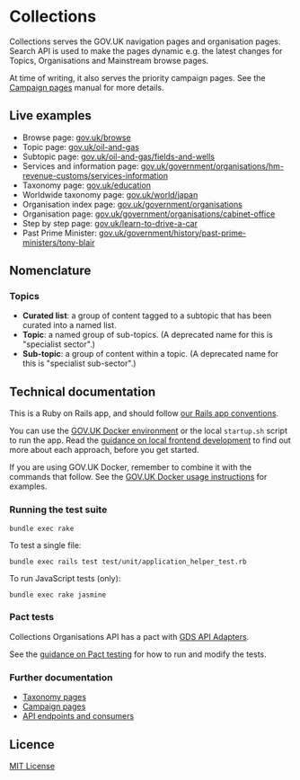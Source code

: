 # Collections

Collections serves the GOV.UK navigation pages and organisation pages. Search API is used to make the pages dynamic e.g. the latest changes for Topics, Organisations and Mainstream browse pages.

At time of writing, it also serves the priority campaign pages. See the [Campaign pages](docs/campaign-pages.md) manual for more details.

## Live examples

- Browse page: [gov.uk/browse](https://www.gov.uk/browse)
- Topic page: [gov.uk/oil-and-gas](https://www.gov.uk/oil-and-gas)
- Subtopic page: [gov.uk/oil-and-gas/fields-and-wells](https://www.gov.uk/oil-and-gas/fields-and-wells)
- Services and information page: [gov.uk/government/organisations/hm-revenue-customs/services-information](https://www.gov.uk/government/organisations/hm-revenue-customs/services-information)
- Taxonomy page: [gov.uk/education](https://www.gov.uk/education)
- Worldwide taxonomy page: [gov.uk/world/japan](https://www.gov.uk/world/japan)
- Organisation index page: [gov.uk/government/organisations](https://www.gov.uk/government/organisations)
- Organisation page: [gov.uk/government/organisations/cabinet-office](https://www.gov.uk/government/organisations/cabinet-office)
- Step by step page: [gov.uk/learn-to-drive-a-car](https://www.gov.uk/learn-to-drive-a-car)
- Past Prime Minister: [gov.uk/government/history/past-prime-ministers/tony-blair](https://www.gov.uk/government/history/past-prime-ministers/tony-blair)

## Nomenclature

### Topics

- **Curated list**: a group of content tagged to a subtopic that has been
  curated into a named list.
- **Topic**: a named group of sub-topics. (A deprecated name for this is "specialist sector".)
- **Sub-topic**: a group of content within a topic. (A deprecated name for this is
"specialist sub-sector".)

## Technical documentation

This is a Ruby on Rails app, and should follow [our Rails app conventions](https://docs.publishing.service.gov.uk/manual/conventions-for-rails-applications.html).

You can use the [GOV.UK Docker environment](https://github.com/alphagov/govuk-docker) or the local `startup.sh` script to run the app. Read the [guidance on local frontend development](https://docs.publishing.service.gov.uk/manual/local-frontend-development.html) to find out more about each approach, before you get started.

If you are using GOV.UK Docker, remember to combine it with the commands that follow. See the [GOV.UK Docker usage instructions](https://github.com/alphagov/govuk-docker#usage) for examples.

### Running the test suite

```
bundle exec rake
```

To test a single file:

```
bundle exec rails test test/unit/application_helper_test.rb
```

To run JavaScript tests (only):

```
bundle exec rake jasmine
```

### Pact tests

Collections Organisations API has a pact with [GDS API Adapters](https://github.com/alphagov/gds-api-adapters).

See the [guidance on Pact testing](https://docs.publishing.service.gov.uk/manual/pact-broker.html) for how to run and modify the tests.

### Further documentation

- [Taxonomy pages](docs/taxonomy-pages.md)
- [Campaign pages](docs/campaign-pages.md)
- [API endpoints and consumers](docs/api.md)

## Licence

[MIT License](LICENCE)
